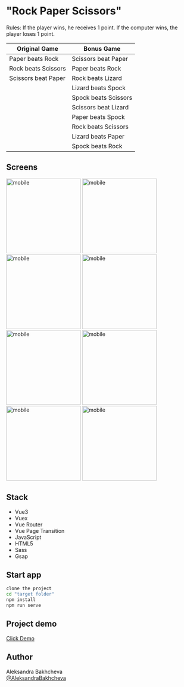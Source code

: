 # "Rock Paper Scissors"

Rules: If the player wins, he receives 1 point. If the computer wins, the player loses 1 point. 

| Original Game         | Bonus Game           |
| --------------------- | -------------------- |
| Paper beats Rock      | Scissors beat Paper  |
| Rock beats Scissors   | Paper beats Rock     |
| Scissors beat Paper   | Rock beats Lizard    |
|                       | Lizard beats Spock   | 
|                       | Spock beats Scissors |
|                       | Scissors beat Lizard |
|                       | Paper beats Spock    |
|                       | Rock beats Scissors  |
|                       | Lizard beats Paper   |
|                       | Spock beats Rock     |

## Screens

<img width="200" alt="mobile" src="https://github.com/AleksandraBakhcheva/rock-paper-scissors_vue-app/assets/76097160/3a2152e4-312d-4ac7-b0e9-8d03c6a051d5"> <img width="200" alt="mobile" src="https://github.com/AleksandraBakhcheva/rock-paper-scissors_vue-app/assets/76097160/9541f00e-6a4b-4d46-a7e3-2678f753a45e"> <img width="200" alt="mobile" src="https://github.com/AleksandraBakhcheva/rock-paper-scissors_vue-app/assets/76097160/65e7958d-2e1e-4b9d-90d8-6b66f5520d65"> <img width="200" alt="mobile" src="https://github.com/AleksandraBakhcheva/rock-paper-scissors_vue-app/assets/76097160/b62f86ba-cd85-4082-b051-5edb7d8188f3"> <img width="200" alt="mobile" src="https://github.com/AleksandraBakhcheva/rock-paper-scissors_vue-app/assets/76097160/9962a097-6018-4ae9-ab29-7475b3730ea6"> <img width="200" alt="mobile" src="https://github.com/AleksandraBakhcheva/rock-paper-scissors_vue-app/assets/76097160/2f591b29-b74b-4566-8699-6d98cebd3aa2"> <img width="200" alt="mobile" src="https://github.com/AleksandraBakhcheva/rock-paper-scissors_vue-app/assets/76097160/ddc04ee4-6859-4533-9965-78537d7f8307"> <img width="200" alt="mobile" src="https://github.com/AleksandraBakhcheva/rock-paper-scissors_vue-app/assets/76097160/2972628f-4432-4442-a5f6-ed336ca22130">

## Stack

- Vue3
- Vuex
- Vue Router
- Vue Page Transition
- JavaScript
- HTML5
- Sass
- Gsap

## Start app

```bash
clone the project
cd "target folder"
npm install
npm run serve
```

## Project demo

<a target="_blank" href="https://aleksandrabakhcheva.github.io/rock-paper-scissors_vue-app/">Click Demo</a>

## Author

Aleksandra Bakhcheva<br>
[@AleksandraBakhcheva](https://github.com/AleksandraBakhcheva)
